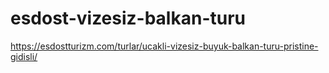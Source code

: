 # esdost-vizesiz-balkan-turu
https://esdostturizm.com/turlar/ucakli-vizesiz-buyuk-balkan-turu-pristine-gidisli/
